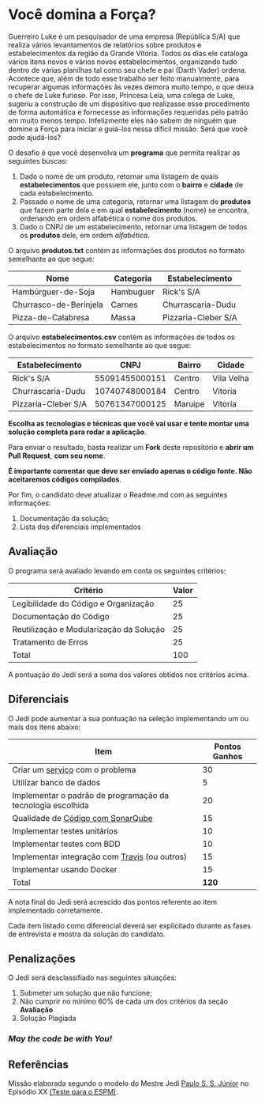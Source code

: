# Você domina a Força?

Guerreiro Luke é um pesquisador de uma empresa (República S/A) que realiza vários levantamentos de relatórios sobre produtos e estabelecimentos da região da Grande Vitória. Todos os dias ele cataloga vários itens novos e vários novos estabelecimentos, organizando tudo dentro de várias planilhas tal como seu chefe e pai (Darth Vader) ordena. Acontece que, além de todo esse trabalho ser feito manualmente, para recuperar algumas informações às vezes demora muito tempo, o que deixa o chefe de Luke furioso. Por isso, Princesa Leia, uma colega de Luke, sugeriu a construção de um dispositivo que realizasse esse procedimento de forma automática e fornecesse as informações requeridas pelo patrão em muito menos tempo. Infelizmente eles não sabem de ninguém que domine a Força para iniciar e guiá-los nessa difícil missão. Será que você pode ajudá-los?

O desafio é que você desenvolva um **programa** que permita realizar as seguintes buscas: 
1. Dado o nome de um produto, retornar uma listagem de quais **estabelecimentos** que possuem ele, junto com o **bairro** e **cidade** de cada estabelecimento.
2. Passado o nome de uma categoria, retornar uma listagem de **produtos** que fazem parte dela e em qual  **estabelecimento** (nome) se encontra, ordenando em ordem alfabética o nome dos produtos.
3. Dado o CNPJ de um estabelecimento, retornar uma listagem de todos os **produtos** dele, em ordem *alfabética*.

O arquivo **produtos.txt** contém as informações dos produtos no formato semelhante ao que segue:

| Nome  | Categoria  | Estabelecimento |
|---|---|---|
| Hambúrguer-de-Soja  |  Hambuguer  |  Rick's S/A |
| Churrasco-de-Berinjela  |  Carnes  |  Churrascaria-Dudu  |
| Pizza-de-Calabresa |  Massa |  Pizzaria-Cleber S/A |

O arquivo **estabelecimentos.csv** contém as informações de todos os estabelecimentos no formato semelhante ao que segue:

| Estabelecimento  | CNPJ  | Bairro |  Cidade |
|---|---|---|---|
| Rick's S/A  | 55091455000151  |  Centro  |  Vila Velha  | 
| Churrascaria-Dudu | 10740748000184  |  Centro  |  Vitoria |
| Pizzaria-Cleber S/A | 50761347000125 |  Maruipe  |  Vitoria |

**Escolha as tecnologias e técnicas que você vai usar e tente montar uma solução completa para rodar a aplicação**.

Para enviar o resultado, basta realizar um **Fork** deste repositório e **abrir um Pull Request**, **com seu nome**.  

**É importante comentar que deve ser enviado apenas o código fonte. Não aceitaremos códigos compilados**.

Por fim, o candidato deve atualizar o Readme.md com as seguintes informações: 
1. Documentação da solução;
2. Lista dos diferenciais implementados 

## Avaliação

O programa será avaliado levando em conta os seguintes critérios:

| Critério  | Valor | 
|---|---|
| Legibilidade do Código e Organização |  25  |
| Documentação do Código|  25  |
| Reutilização  e Modularização da Solução|  25  |
| Tratamento de Erros| 25| 
| Total| 100|

A pontuação do Jedi será a soma dos valores obtidos nos critérios acima.

## Diferenciais 

O Jedi pode aumentar a sua pontuação na seleção implementando um ou mais dos itens abaixo:

| Item  | Pontos Ganhos | 
|---|---|
| Criar um [serviço](https://martinfowler.com/articles/microservices.html) com o problema |  30  |
| Utilizar banco de dados| 5|
| Implementar o padrão de programação da tecnologia escolhida |  20  |
| Qualidade de [Código com SonarQube](https://about.sonarcloud.io/) |  15  |
| Implementar testes unitários |  10  |
| Implementar testes com BDD |  10  |
| Implementar integração com [Travis](https://travis-ci.org/) (ou outros)  |  15  |
| Implementar usando Docker| 15|
| Total| **120**|

A nota final do Jedi será acrescido dos pontos referente ao item implementado corretamente.

Cada item listado como diferencial deverá ser explicitado durante as fases de entrevista e mostra da solução do candidato.

## Penalizações

O Jedi será desclassifiado nas seguintes situações:

1. Submeter um solução que não funcione; 
2. Não cumprir no mínimo 60% de cada um dos critérios da seção **Avaliação**
3. Solução Plagiada

### *May the code be with You!*

## Referências

Missão elaborada segundo o modelo do Mestre Jedi [Paulo S. S. Júnior](https://github.com/paulossjunior) no Episódio XX [(Teste para o ESPM)](https://github.com/prodest/venha-para-es-palma-mao).